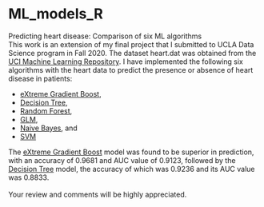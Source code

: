 # ML_models_R
Predicting heart disease: Comparison of six ML algorithms<br />
This work is an extension of my final project that I submitted to UCLA Data Science program in Fall 2020. The dataset heart.dat was obtained from the [UCI Machine Learning Repository](https://archive.ics.uci.edu/ml/datasets/Statlog+%28Heart%29). I have implemented the following six algorithms with the heart data to predict the presence or absence of heart disease in patients:<br /> 
* [eXtreme Gradient Boost](https://github.com/tsegayeh/ml_models_in_R/blob/main/Part_2.1_Models_XGBoost.R),<br /> 
* [Decision Tree](https://github.com/tsegayeh/ml_models_in_R/blob/main/Part_2.2_DecisionTree.R), <br />
* [Random Forest](https://github.com/tsegayeh/ml_models_in_R/blob/main/Part_2.3_RandomF.R), <br />
* [GLM](https://github.com/tsegayeh/ml_models_in_R/blob/main/Part_2.4_GLM.R), <br />
* [Naive Bayes](https://github.com/tsegayeh/ml_models_in_R/blob/main/Part_2.4_NaiveB.R), and <br />
* [SVM](https://github.com/tsegayeh/ml_models_in_R/blob/main/Part_2.6_SVM.R) <br />

The [eXtreme Gradient Boost](https://github.com/tsegayeh/ml_models_in_R/blob/main/Part_2.1_Models_XGBoost.R) model was found to be superior in prediction, with an accuracy of 0.9681 and AUC value of 0.9123, followed by the [Decision Tree](https://github.com/tsegayeh/ml_models_in_R/blob/main/Part_2.2_DecisionTree.R) model, the accuracy of which was 0.9236 and its AUC value was 0.8833. <br /><br />
Your review and comments will be highly appreciated.<br />
